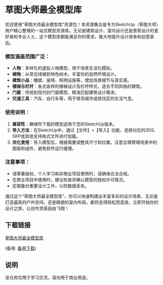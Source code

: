 # 草图大师最全模型库

欢迎使用“草图大师最全模型库”资源包！本资源集合是专为SketchUp（草图大师）用户精心整理的一站式模型资源库。无论是建筑设计、室内设计还是景观设计的爱好者和专业人士，这个模型库都能满足你的需求，极大地提升设计效率和创意表达。

### 模型涵盖范围广泛：

- **人物**：多样化的虚拟人物模型，用于场景生活化模拟。
- **植物**：从常见绿植到特色树木，丰富你的自然环境设计。
- **建筑小品**：雕塑、座椅、照明设施等，增加场景细节与真实感。
- **楼梯与栏杆**：各式各样的楼梯设计及栏杆样式，适合不同风格的建筑。
- **门窗**：传统到现代的门窗模型，精准匹配建筑设计需求。
- **交通工具**：汽车、自行车等，用于增添城市或居住区的生活气息。
  
### 使用说明：
1. **兼容性**：确保所下载的模型适用于您的SketchUp版本。
2. **导入方法**：在SketchUp中，通过【文件】>【导入】功能，选择对应的3DS、SKP或其他支持格式文件进行加载。
3. **优化使用**：导入模型后，根据需要调整其尺寸和位置，注意合理管理场景中的图层和组件，避免软件运行缓慢。

### 注意事项：
- 请尊重版权，个人学习和非商业项目使用时，请确保合法合规。
- 在商业项目中使用时，建议检查并确认模型的授权许可情况。
- 定期备份重要设计工作，以防数据丢失。

通过这个“草图大师最全模型库”，你可以快速构建出丰富多彩的设计场景，无论是打造逼真的户外空间，还是精细的室内布局，都将变得轻松而高效。立即开始你的设计之旅，让创作灵感自由飞翔！

## 下载链接
[草图大师最全模型库](https://pan.quark.cn/s/e303a1289af9) 

(备用: [备用下载](https://pan.baidu.com/s/1dMJkxQxdxi_mhbY6l2Ub-g?pwd=1234))

## 说明

该仓库仅用于学习交流，请勿用于商业用途。
